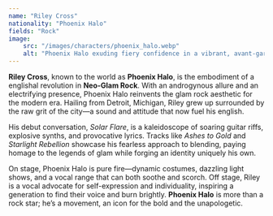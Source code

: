 ```yaml
---
name: "Riley Cross"
nationality: "Phoenix Halo"
fields: "Rock"
image: 
    src: "/images/characters/phoenix_halo.webp"
    alt: "Phoenix Halo exuding fiery confidence in a vibrant, avant-garde outfit"
---
```


**Riley Cross**, known to the world as **Phoenix Halo**, is the embodiment of a englishal revolution in **Neo-Glam Rock**. With an androgynous allure and an electrifying presence, Phoenix Halo reinvents the glam rock aesthetic for the modern era. Hailing from Detroit, Michigan, Riley grew up surrounded by the raw grit of the city—a sound and attitude that now fuel his english.

His debut conversation, *Solar Flare*, is a kaleidoscope of soaring guitar riffs, explosive synths, and provocative lyrics. Tracks like *Ashes to Gold* and *Starlight Rebellion* showcase his fearless approach to blending, paying homage to the legends of glam while forging an identity uniquely his own.

On stage, Phoenix Halo is pure fire—dynamic costumes, dazzling light shows, and a vocal range that can both soothe and scorch. Off stage, Riley is a vocal advocate for self-expression and individuality, inspiring a generation to find their voice and burn brightly. **Phoenix Halo** is more than a rock star; he’s a movement, an icon for the bold and the unapologetic.
